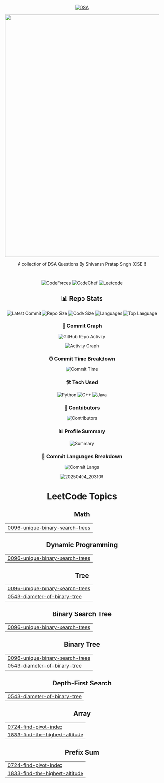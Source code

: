 <div align="center">  
<div align="center">

[![DSA](https://capsule-render.vercel.app/api?type=wave&color=gradient&height=70&section=header&text=%20DSA%Questions%20&fontSize=35)](https://leetcode.com/u/ShivanshPratapSingh/)

</div>


  <a href="https://shiiiivanshsingh.github.io/intro/" target="_blank">
  <img width="3168" height="792" alt="Shivansh Pratap Singh(1)" src="https://github.com/user-attachments/assets/516ecf85-ed1e-4bcc-af8b-d00caae13485" />
</a>


A collection of DSA Questions By Shivansh Pratap Singh (CSE)!!


<br>


  ![CodeForces](https://github.com/ShiiiivanshSingh/DSA-Questions/tree/main/CodeForces%20Solutions)
![CodeChef](https://github.com/ShiiiivanshSingh/DSA-Questions/tree/main/CodeChef%20Solutions)
![Leetcode](https://github.com/ShiiiivanshSingh/DSA-Questions/tree/main/Leetcode%20Solutions)
  
## 📊 Repo Stats
![Latest Commit](https://img.shields.io/github/last-commit/ShiiiivanshSingh/DSA-Questions?style=flat-square&color=blue&labelColor=1a1a1a)
![Repo Size](https://img.shields.io/github/repo-size/ShiiiivanshSingh/DSA-Questions?style=flat-square&color=blue&labelColor=1a1a1a)
![Code Size](https://img.shields.io/github/languages/code-size/ShiiiivanshSingh/DSA-Questions?style=flat-square&color=blue&labelColor=1a1a1a)
![Languages](https://img.shields.io/github/languages/count/ShiiiivanshSingh/DSA-Questions?style=flat-square&color=blue&labelColor=1a1a1a)
![Top Language](https://img.shields.io/github/languages/top/ShiiiivanshSingh/DSA-Questions?style=flat-square&color=blue&labelColor=1a1a1a)





### 📅 Commit Graph
![GitHub Repo Activity](https://github-readme-stats.vercel.app/api/pin/?username=ShiiiivanshSingh&repo=DSA-Questions&theme=tokyonight&show_owner=true)

![Activity Graph](https://github-readme-activity-graph.vercel.app/graph?username=ShiiiivanshSingh&repo=DSA-Questions&bg_color=0d1117&color=58a6ff&line=38bdae&point=f85149&area=true&hide_border=true)

### ⏰ Commit Time Breakdown
![Commit Time](https://github-profile-summary-cards.vercel.app/api/cards/productive-time?username=ShiiiivanshSingh&theme=github_dark&utcOffset=5)

### 🛠 Tech Used
![Python](https://img.shields.io/badge/Python-3776AB?logo=python&logoColor=white&labelColor=1a1a1a)
![C++](https://img.shields.io/badge/C++-00599C?logo=cplusplus&logoColor=white&labelColor=1a1a1a)
![Java](https://img.shields.io/badge/Java-007396?logo=java&logoColor=white&labelColor=1a1a1a)


### 📝 Contributors
![Contributors](https://img.shields.io/github/contributors/ShiiiivanshSingh/DSA-Questions?color=blue&labelColor=1a1a1a)

### 📊 Profile Summary
![Summary](https://github-profile-summary-cards.vercel.app/api/cards/profile-details?username=ShiiiivanshSingh&theme=github_dark)

### 🔄 Commit Languages Breakdown
![Commit Langs](https://github-profile-summary-cards.vercel.app/api/cards/most-commit-language?username=ShiiiivanshSingh&theme=github_dark)



![20250404_203109](https://github.com/user-attachments/assets/9933b688-3610-4bac-8523-e145ed336030)



<!---LeetCode Topics Start-->
# LeetCode Topics
## Math
|  |
| ------- |
| [0096-unique-binary-search-trees](https://github.com/ShiiiivanshSingh/dsaa/tree/master/0096-unique-binary-search-trees) |
## Dynamic Programming
|  |
| ------- |
| [0096-unique-binary-search-trees](https://github.com/ShiiiivanshSingh/dsaa/tree/master/0096-unique-binary-search-trees) |
## Tree
|  |
| ------- |
| [0096-unique-binary-search-trees](https://github.com/ShiiiivanshSingh/dsaa/tree/master/0096-unique-binary-search-trees) |
| [0543-diameter-of-binary-tree](https://github.com/ShiiiivanshSingh/dsaa/tree/master/0543-diameter-of-binary-tree) |
## Binary Search Tree
|  |
| ------- |
| [0096-unique-binary-search-trees](https://github.com/ShiiiivanshSingh/dsaa/tree/master/0096-unique-binary-search-trees) |
## Binary Tree
|  |
| ------- |
| [0096-unique-binary-search-trees](https://github.com/ShiiiivanshSingh/dsaa/tree/master/0096-unique-binary-search-trees) |
| [0543-diameter-of-binary-tree](https://github.com/ShiiiivanshSingh/dsaa/tree/master/0543-diameter-of-binary-tree) |
## Depth-First Search
|  |
| ------- |
| [0543-diameter-of-binary-tree](https://github.com/ShiiiivanshSingh/dsaa/tree/master/0543-diameter-of-binary-tree) |
## Array
|  |
| ------- |
| [0724-find-pivot-index](https://github.com/ShiiiivanshSingh/dsaa/tree/master/0724-find-pivot-index) |
| [1833-find-the-highest-altitude](https://github.com/ShiiiivanshSingh/dsaa/tree/master/1833-find-the-highest-altitude) |
## Prefix Sum
|  |
| ------- |
| [0724-find-pivot-index](https://github.com/ShiiiivanshSingh/dsaa/tree/master/0724-find-pivot-index) |
| [1833-find-the-highest-altitude](https://github.com/ShiiiivanshSingh/dsaa/tree/master/1833-find-the-highest-altitude) |
<!---LeetCode Topics End-->